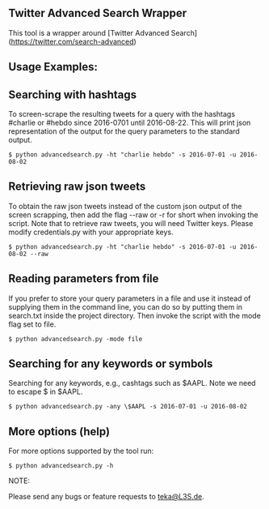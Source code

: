 ## Twitter Advanced Search Wrapper

This tool is a wrapper around [Twitter Advanced Search] (https://twitter.com/search-advanced)

## Usage Examples:

## Searching with hashtags

To screen-scrape the resulting tweets for a query with the hashtags \#charlie
or \#hebdo since 2016-0701 until 2016-08-22. This will print json
representation of the output for the query parameters to the standard output.

```shell
$ python advancedsearch.py -ht "charlie hebdo" -s 2016-07-01 -u 2016-08-02
```

## Retrieving raw json tweets

To obtain the raw json tweets instead of the custom json output of the screen
scrapping, then add the flag --raw or -r for short when invoking the script.
Note that to retrieve raw tweets, you will need Twitter keys. Please modify
credentials.py with your appropriate keys.

```shell
$ python advancedsearch.py -ht "charlie hebdo" -s 2016-07-01 -u 2016-08-02 --raw
```

## Reading parameters from file

If you prefer to store your query parameters in a file and use it instead of
supplying them in the command line, you can do so by putting them in search.txt
inside the project directory. Then invoke the script with the mode flag set to
file.

```shell
$ python advancedsearch.py -mode file
```

## Searching for any keywords or symbols

Searching for any keywords, e.g., cashtags such as $AAPL. Note we need to
escape $ in $AAPL.

```shell
$ python advancedsearch.py -any \$AAPL -s 2016-07-01 -u 2016-08-02
```

## More options (help)
For more options supported by the tool run:

```shell
$ python advancedsearch.py -h
```

NOTE:

Please send any bugs or feature requests to teka@L3S.de.
